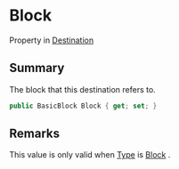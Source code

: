 # Block

Property in [Destination](./)

## Summary

The block that this destination refers to.

```csharp
public BasicBlock Block { get; set; }
```

## Remarks

This value is only valid when [Type](yarn.compiler.basicblock.destination.type.md) is [Block](yarn.compiler.basicblock.destination.destinationtype/yarn.compiler.basicblock.destination.destinationtype.block.md) .
